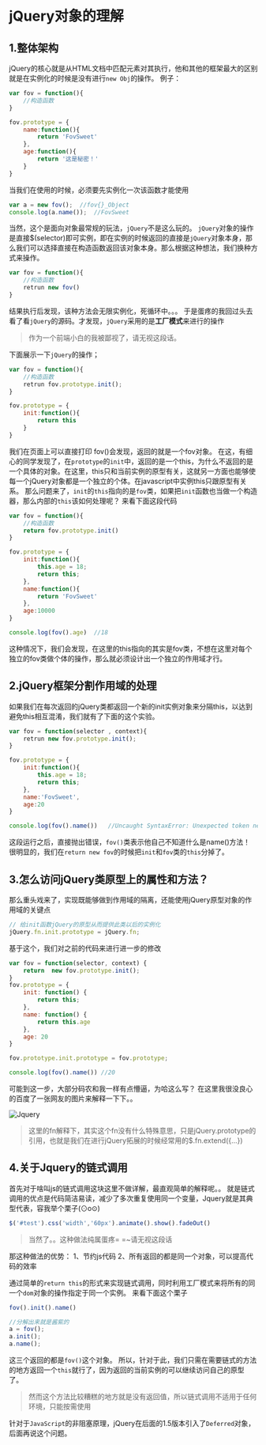 # jQuery对象的理解
## 1.整体架构
jQuery的核心就是从HTML文档中匹配元素对其执行，他和其他的框架最大的区别就是在实例化的时候是没有进行`new Obj`的操作。
例子：
```javascript
var fov = function(){
	//构造函数
}

fov.prototype = {
	name:function(){
		return 'FovSweet'
	},
	age:function(){
		return '这是秘密！'
	}
}

```
当我们在使用的时候，必须要先实例化一次该函数才能使用
```javascript
var a = new fov();	//fov{}_Object
console.log(a.name());	//FovSweet
```
当然，这个是面向对象最常规的玩法，`jQuery`不是这么玩的。
`jQuery`对象的操作是直接$(selector)即可实例，即在实例的时候返回的直接是`jQuery`对象本身，那么我们可以选择直接在构造函数返回该对象本身。那么根据这种想法，我们换种方式来操作。
```javascript
var fov = function(){
	//构造函数
	retrun new fov()
}
```
结果执行后发现，该种方法会无限实例化，死循环中。。。
于是蛋疼的我回过头去看了看`jQuery`的源码。才发现，`jQuery`采用的是**工厂模式**来进行的操作

>作为一个前端小白的我被鄙视了，请无视这段话。

下面展示一下`jQuery`的操作；
```javascript
var fov = function(){
	//构造函数
	retrun fov.prototype.init();
}

fov.prototype = {
	init:function(){
		return this
	}
}
```
我们在页面上可以直接打印 fov()会发现，返回的就是一个fov对象。
在这，有细心的同学发现了，在`prototype`的`init`中，返回的是一个this，为什么不返回的是一个具体的对象。在这里，this只和当前实例的原型有关，这就另一方面也能够使每一个jQuery对象都是一个独立的个体。在javascript中实例this只跟原型有关系。
那么问题来了，`init`的`this`指向的是`fov`类，如果把`init`函数也当做一个构造器，那么内部的`this`该如何处理呢？
来看下面这段代码
```javascript
var fov = function(){
	//构造函数
	return fov.prototype.init()
}

fov.prototype = {
	init:function(){
		this.age = 18;
		return this;
	},
	name:function(){
		return 'FovSweet'
	},
	age:10000
}

console.log(fov().age)	//18
```
这种情况下，我们会发现，在这里的this指向的其实是fov类，不想在这里对每个独立的fov类做个体的操作，那么就必须设计出一个独立的作用域才行。

## 2.jQuery框架分割作用域的处理

如果我们在每次返回的jQuery类都返回一个新的init实例对象来分隔this，以达到避免this相互混淆，我们就有了下面的这个实验。

```javascript
var fov = function(selector , context){
	retrun new fov.prototype.init();
}

fov.prototype = {
	init:function(){
		this.age = 18;
		return this;
	},
	name:'FovSweet',
	age:20
}

console.log(fov().name())	//Uncaught SyntaxError: Unexpected token new
```
这段运行之后，直接抛出错误，`fov()`类表示他自己不知道什么是name()方法！
很明显的，我们在`return new fov`的时候把`init`和`fov`类的`this`分掉了。

## 3.怎么访问jQuery类原型上的属性和方法？
那么重头戏来了，实现既能够做到作用域的隔离，还能使用jQuery原型对象的作用域的关键点
```javascript
// 给init函数jQuery的原型从而提供此类以后的实例化
jQuery.fn.init.prototype = jQuery.fn;
```
基于这个，我们对之前的代码来进行进一步的修改

```javascript
var fov = function(selector, context) {
	return  new fov.prototype.init();
}
fov.prototype = {
    init: function() {
        return this;
    },
    name: function() {
        return this.age
    },
    age: 20
}

fov.prototype.init.prototype = fov.prototype;

console.log(fov().name()) //20
```
可能到这一步，大部分码农和我一样有点懵逼，为哈这么写？
在这里我很没良心的百度了一张网友的图片来解释一下下。。

![Jquery](http://dl.iteye.com/upload/attachment/0073/2601/3fc8106d-6afd-314c-a6bf-a64157145e67.jpg)

> 这里的fn解释下，其实这个fn没有什么特殊意思，只是jQuery.prototype的引用，也就是我们在进行jQuery拓展的时候经常用的$.fn.extend({...})

## 4.关于Jquery的链式调用
首先对于啥叫js的链式调用这块这里不做详解，最直观简单的解释呢。。
就是链式调用的优点是代码简洁易读，减少了多次重复使用同一个变量，Jquery就是其典型代表，容我举个栗子(⊙o⊙)
```javascript
$('#test').css('width','60px').animate().show().fadeOut()
```
> 当然了。。这种做法纯属蛋疼= =~请无视这段话

那这种做法的优势：
1、节约js代码
2、所有返回的都是同一个对象，可以提高代码的效率

通过简单的`return this`的形式来实现链式调用，同时利用工厂模式来将所有的同一个`dom`对象的操作指定于同一个实例。
来看下面这个栗子

```javascript
fov().init().name()

//分解出来就是酱紫的
a = fov();
a.init();
a.name();
```
这三个返回的都是`fov()`这个对象。
所以，针对于此，我们只需在需要链式的方法的地方返回一个`this`就行了，因为返回的当前实例的可以继续访问自己的原型了。

> 然而这个方法比较糟糕的地方就是没有返回值，所以链式调用不适用于任何环境，只能按需使用

针对于`JavaScript`的非阻塞原理，jQuery在后面的1.5版本引入了`Deferred`对象，后面再说这个问题。